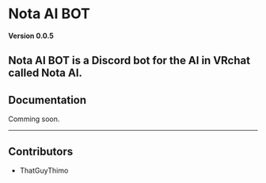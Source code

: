 # Nota AI BOT

**Version 0.0.5**

Nota AI BOT is a Discord bot for the AI in VRchat called Nota AI.
---
## Documentation
Comming soon.

---
## Contributors

- ThatGuyThimo